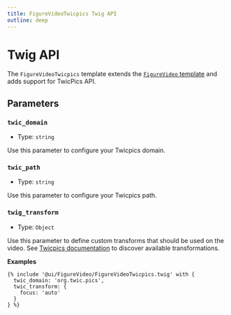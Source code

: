 ```yaml
---
title: FigureVideoTwicpics Twig API
outline: deep
---
```


# Twig API

The `FigureVideoTwicpics` template extends the [`FigureVideo` template](/components/FigureVideo/twig-api.md) and adds support for TwicPics API.

## Parameters

### `twic_domain`

- Type: `string`

Use this parameter to configure your Twicpics domain.

### `twic_path`

- Type: `string`

Use this parameter to configure your Twicpics path.

### `twig_transform`

- Type: `Object`

Use this parameter to define custom transforms that should be used on the video. See [Twicpics documentation](https://www.twicpics.com/docs/reference/transformations) to discover available transformations.

**Examples**

```twig
{% include '@ui/FigureVideo/FigureVideoTwicpics.twig' with {
  twic_domain: 'org.twic.pics',
  twic_transform: {
    focus: 'auto'
  }
} %}
```
